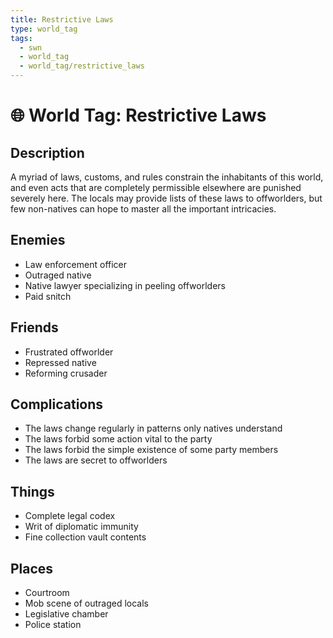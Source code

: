 ```yaml
---
title: Restrictive Laws
type: world_tag
tags:
  - swn
  - world_tag
  - world_tag/restrictive_laws
---
```

# 🌐 World Tag: Restrictive Laws

## Description
A myriad of laws, customs, and rules constrain the inhabitants of this world, and even acts that are completely permissible elsewhere are punished severely here. The locals may provide lists of these laws to offworlders, but few non-natives can hope to master all the important intricacies.
## Enemies
- Law enforcement officer
- Outraged native
- Native lawyer specializing in peeling offworlders
- Paid snitch

## Friends
- Frustrated offworlder
- Repressed native
- Reforming crusader

## Complications
- The laws change regularly in patterns only natives understand
- The laws forbid some action vital to the party
- The laws forbid the simple existence of some party members
- The laws are secret to offworlders

## Things
- Complete legal codex
- Writ of diplomatic immunity
- Fine collection vault contents

## Places
- Courtroom
- Mob scene of outraged locals
- Legislative chamber
- Police station

